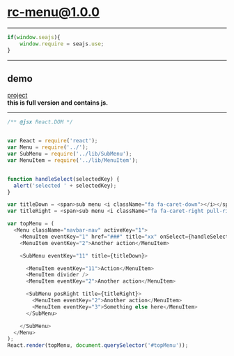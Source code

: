 # rc-menu@1.0.0
---

<link href="http://netdna.bootstrapcdn.com/bootstrap/3.1.1/css/bootstrap.css" rel="stylesheet" />
<link href="http://maxcdn.bootstrapcdn.com/font-awesome/4.2.0/css/font-awesome.css" rel="stylesheet" />
<link href="/assets/index.css" rel="stylesheet" />
<style>
  .nav-sidebar{
    background-color: #f7f7f7;
  }
  .nav-sidebar > .active > a,
  .nav-sidebar > .active > a:hover,
  .nav-sidebar > .active > a:focus {
    color: #fff;
    background-color: #428bca;
  }
</style>

````js
if(window.seajs){
    window.require = seajs.use;
}
````
--------

## demo

<div class="container">
  <!-- top -->
  <nav class="navbar navbar-default" role="navigation">
    <div class="navbar-header">
      <a class="navbar-brand" href="#">project</a>
    </div>
    <div id="topMenu" class="collapse navbar-collapse"></div>
  </nav>

  <!-- left -->
  <div id="leftMenu" class="col-sm-3 col-md-2"></div>

  <!-- content -->
  <div class="col-sm-6 col-md-8">
    <b>this is full version and contains js.</b>
  </div>

  <!-- right -->
  <div id="rightMenu" class="col-sm-3 col-md-2"></div>

</div>





--------


````js
/** @jsx React.DOM */


var React = require('react');
var Menu = require('../');
var SubMenu = require('../lib/SubMenu');
var MenuItem = require('../lib/MenuItem');


function handleSelect(selectedKey) {
  alert('selected ' + selectedKey);
}

var titleDown = <span>sub menu <i className="fa fa-caret-down"></i></span>;
var titleRight = <span>sub menu <i className="fa fa-caret-right pull-right"></i></span>;

var topMenu = (
  <Menu className="navbar-nav" activeKey="1">
    <MenuItem eventKey="1" href="###" title="xx" onSelect={handleSelect} >xxx</MenuItem>
    <MenuItem eventKey="2">Another action</MenuItem>

    <SubMenu eventKey="11" title={titleDown}>

      <MenuItem eventKey="11">Action</MenuItem>
      <MenuItem divider />
      <MenuItem eventKey="2">Another action</MenuItem>

      <SubMenu posRight title={titleRight}>
        <MenuItem eventKey="2">Another action</MenuItem>
        <MenuItem eventKey="3">Something else here</MenuItem>
      </SubMenu>

    </SubMenu>
  </Menu>
);
React.render(topMenu, document.querySelector('#topMenu'));


````